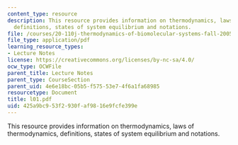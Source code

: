 ```yaml
---
content_type: resource
description: This resource provides information on thermodynamics, laws of thermodynamics,
  definitions, states of system equilibrium and notations.
file: /courses/20-110j-thermodynamics-of-biomolecular-systems-fall-2005/425a9bc953f2930faf9816e9fcfe399e_l01.pdf
file_type: application/pdf
learning_resource_types:
- Lecture Notes
license: https://creativecommons.org/licenses/by-nc-sa/4.0/
ocw_type: OCWFile
parent_title: Lecture Notes
parent_type: CourseSection
parent_uid: 4e6e18bc-05b5-f575-53e7-4f6a1fa68985
resourcetype: Document
title: l01.pdf
uid: 425a9bc9-53f2-930f-af98-16e9fcfe399e
---
```

This resource provides information on thermodynamics, laws of thermodynamics, definitions, states of system equilibrium and notations.
